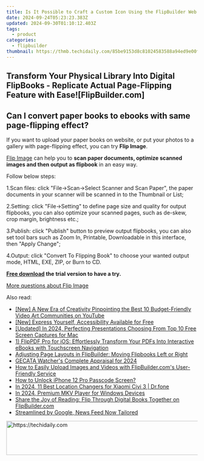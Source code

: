 ```yaml
---
title: Is It Possible to Craft a Custom Icon Using the FlipBuilder Web Application?
date: 2024-09-24T05:23:23.383Z
updated: 2024-09-30T01:10:12.403Z
tags:
  - product
categories:
  - flipbuilder
thumbnail: https://thmb.techidaily.com/85be9153d8c81024583588a94ed9e00fc880777ac2a8c7cff5efd5d21044d91c.jpg
---
```


## Transform Your Physical Library Into Digital FlipBooks - Replicate Actual Page-Flipping Feature with Ease![FlipBuilder.com]

## Can I convert paper books to ebooks with same page-flipping effect?

If you want to upload your paper books on website, or put your photos to a gallery with page-flipping effect, you can try **Flip Image**. 

[Flip Image](https://tools.techidaily.com/flipbuilder/products/) can help you to **scan paper documents, optimize scanned images and then output as flipbook** in an easy way.

Follow below steps:

1.Scan files: click "File->Scan->Select Scanner and Scan Paper", the paper documents in your scanner will be scanned in to the Thumbnail or List;

2.Setting: click "File->Setting" to define page size and quality for output flipbooks, you can also optimize your scanned pages, such as de-skew, crop margin, brightness etc.;

3.Publish: click "Publish" button to preview output flipbooks, you can also set tool bars such as Zoom In, Printable, Downloadable in this interface, then "Apply Change";

4.Output: click "Convert To Flipping Book" to choose your wanted output mode, HTML, EXE, ZIP, or Burn to CD.

**[Free download](https://tools.techidaily.com/flipbuilder/products/) the trial version to have a try.** 

[More questions about Flip Image](https://tools.techidaily.com/flipbuilder/products/)

<ins class="adsbygoogle"
     style="display:block"
     data-ad-format="autorelaxed"
     data-ad-client="ca-pub-7571918770474297"
     data-ad-slot="1223367746"></ins>

<ins class="adsbygoogle"
     style="display:block"
     data-ad-client="ca-pub-7571918770474297"
     data-ad-slot="8358498916"
     data-ad-format="auto"
     data-full-width-responsive="true"></ins>

<span class="atpl-alsoreadstyle">Also read:</span>
<div><ul>
<li><a href="https://youtube-videos.techidaily.com/new-a-new-era-of-creativity-pinpointing-the-best-10-budget-friendly-video-art-communities-on-youtube/"><u>[New] A New Era of Creativity Pinpointing the Best 10 Budget-Friendly Video Art Communities on YouTube</u></a></li>
<li><a href="https://some-techniques.techidaily.com/new-express-yourself-accessibility-available-for-free/"><u>[New] Express Yourself, Accessibility Available for Free</u></a></li>
<li><a href="https://screen-mirroring-recording.techidaily.com/updated-in-2024-perfecting-presentations-choosing-from-top-10-free-screen-captures-for-mac/"><u>[Updated] In 2024, Perfecting Presentations Choosing From Top 10 Free Screen Captures for Mac</u></a></li>
<li><a href="https://win-web.techidaily.com/1-flippdf-pro-for-ios-effortlessly-transform-your-pdfs-into-interactive-ebooks-with-touchscreen-navigation/"><u>1) FlipPDF Pro for iOS: Effortlessly Transform Your PDFs Into Interactive eBooks with Touchscreen Navigation</u></a></li>
<li><a href="https://win-web.techidaily.com/adjusting-page-layouts-in-flipbuilder-moving-flipbooks-left-or-right/"><u>Adjusting Page Layouts in FlipBuilder: Moving Flipbooks Left or Right</u></a></li>
<li><a href="https://screen-video-capture.techidaily.com/gecata-watchers-complete-appraisal-for-2024/"><u>GECATA Watcher's Complete Appraisal for 2024</u></a></li>
<li><a href="https://win-web.techidaily.com/how-to-easily-upload-images-and-videos-with-flipbuildercoms-user-friendly-service/"><u>How to Easily Upload Images and Videos with FlipBuilder.com's User-Friendly Service</u></a></li>
<li><a href="https://ios-unlock.techidaily.com/how-to-unlock-iphone-12-pro-passcode-screen-by-drfone-ios/"><u>How to Unlock iPhone 12 Pro Passcode Screen?</u></a></li>
<li><a href="https://fake-location.techidaily.com/in-2024-11-best-location-changers-for-xiaomi-civi-3-drfone-by-drfone-virtual-android/"><u>In 2024, 11 Best Location Changers for Xiaomi Civi 3 | Dr.fone</u></a></li>
<li><a href="https://extra-support.techidaily.com/in-2024-premium-mkv-player-for-windows-devices/"><u>In 2024, Premium MKV Player for Windows Devices</u></a></li>
<li><a href="https://win-web.techidaily.com/share-the-joy-of-reading-flip-through-digital-books-together-on-flipbuildercom/"><u>Share the Joy of Reading: Flip Through Digital Books Together on FlipBuilder.com</u></a></li>
<li><a href="https://tech-savvy.techidaily.com/streamlined-by-google-news-feed-now-tailored/"><u>Streamlined by Google, News Feed Now Tailored</u></a></li>
</ul></div>

<!-- affiliate ads begin -->
<a href="https://aligracehair.sjv.io/c/5597632/1938682/19272" target="_top" id="1938682">
  <img src="//a.impactradius-go.com/display-ad/19272-1938682" border="0" alt="https://techidaily.com" width="728" height="90"/>
</a>
<img height="0" width="0" src="https://aligracehair.sjv.io/i/5597632/1938682/19272" style="position:absolute;visibility:hidden;" border="0" />
<!-- affiliate ads end -->

